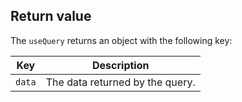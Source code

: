 ## Return value

The `useQuery` returns an object with the following key:

| Key    | Description                     |
| ------ | ------------------------------- |
| `data` | The data returned by the query. |
